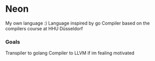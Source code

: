 # Neon
My own language :)
Language inspired by go
Compiler based on the compilers course at HHU Düsseldorf

### Goals
Transpiler to golang
Compiler to LLVM if im fealing motivated
